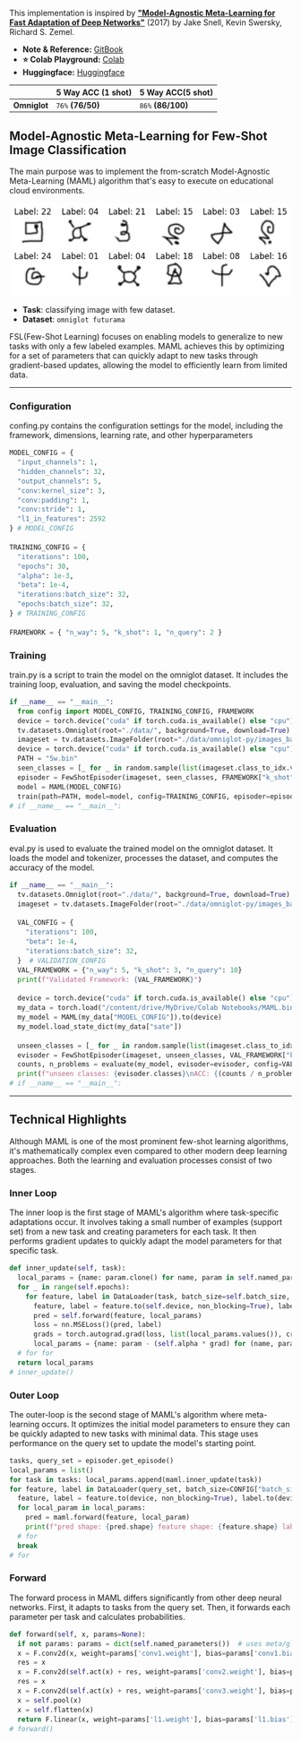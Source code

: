 This implementation is inspired by [**"Model-Agnostic Meta-Learning for Fast Adaptation of Deep Networks"**](https://arxiv.org/abs/1703.05175) (2017) by Jake Snell, Kevin Swersky, Richard S. Zemel.
* **Note & Reference:** [GitBook](https://lif31up.gitbook.io/lif31up/few-shot-learning/model-agnostic-meta-learning-for-fast-adaptation-of-deep-networks)
* **⭐ Colab Playground:** [Colab](https://colab.research.google.com/drive/1ZmtP8rMZsSN_yA6tz3IKQU0ECXeAI018?usp=sharing)
* **Huggingface:** [Huggingface](https://huggingface.co/lif31up/model-agnostic-meta-learning)

|            | 5 Way ACC (1 shot) | 5 Way ACC(5 shot) |
|------------|-------------------|-------------------|
|**Omniglot**| `76%` **(76/50)** | `86%` **(86/100)** |

## Model-Agnostic Meta-Learning for Few-Shot Image Classification
The main purpose was to implement the from-scratch Model-Agnostic Meta-Learning (MAML) algorithm that's easy to execute on educational cloud environments.

![img_1.png](img_0.png)

* **Task**: classifying image with few dataset.
* **Dataset**: `omniglot futurama`

FSL(Few-Shot Learning) focuses on enabling models to generalize to new tasks with only a few labeled examples. 
MAML achieves this by optimizing for a set of parameters that can quickly adapt to new tasks through gradient-based updates, allowing the model to efficiently learn from limited data.

---
### Configuration
confing.py contains the configuration settings for the model, including the framework, dimensions, learning rate, and other hyperparameters

```python
MODEL_CONFIG = {
  "input_channels": 1,
  "hidden_channels": 32,
  "output_channels": 5,
  "conv:kernel_size": 3,
  "conv:padding": 1,
  "conv:stride": 1,
  "l1_in_features": 2592
} # MODEL_CONFIG

TRAINING_CONFIG = {
  "iterations": 100,
  "epochs": 30,
  "alpha": 1e-3,
  "beta": 1e-4,
  "iterations:batch_size": 32,
  "epochs:batch_size": 32,
} # TRAINING_CONFIG

FRAMEWORK = { "n_way": 5, "k_shot": 1, "n_query": 2 }
```
### Training
train.py is a script to train the model on the omniglot dataset. It includes the training loop, evaluation, and saving the model checkpoints.
```python
if __name__ == "__main__":
  from config import MODEL_CONFIG, TRAINING_CONFIG, FRAMEWORK
  device = torch.device("cuda" if torch.cuda.is_available() else "cpu")
  tv.datasets.Omniglot(root="./data/", background=True, download=True)
  imageset = tv.datasets.ImageFolder(root="./data/omniglot-py/images_background/Futurama")
  device = torch.device("cuda" if torch.cuda.is_available() else "cpu")
  PATH = "5w.bin"
  seen_classes = [_ for _ in random.sample(list(imageset.class_to_idx.values()), FRAMEWORK["n_way"])]
  episoder = FewShotEpisoder(imageset, seen_classes, FRAMEWORK["k_shot"], FRAMEWORK["n_query"], transform)
  model = MAML(MODEL_CONFIG)
  train(path=PATH, model=model, config=TRAINING_CONFIG, episoder=episoder, device=device)
# if __name__ == "__main__":
```
### Evaluation
eval.py is used to evaluate the trained model on the omniglot dataset. It loads the model and tokenizer, processes the dataset, and computes the accuracy of the model.
```python
if __name__ == "__main__":
  tv.datasets.Omniglot(root="./data/", background=True, download=True)
  imageset = tv.datasets.ImageFolder(root="./data/omniglot-py/images_background/Futurama")

  VAL_CONFIG = {
    "iterations": 100,
    "beta": 1e-4,
    "iterations:batch_size": 32,
  }  # VALIDATION_CONFIG
  VAL_FRAMEWORK = {"n_way": 5, "k_shot": 3, "n_query": 10}
  print(f"Validated Framework: {VAL_FRAMEWORK}")

  device = torch.device("cuda" if torch.cuda.is_available() else "cpu")
  my_data = torch.load("/content/drive/MyDrive/Colab Notebooks/MAML.bin", map_location=device, weights_only=False)
  my_model = MAML(my_data["MODEL_CONFIG"]).to(device)
  my_model.load_state_dict(my_data["sate"])

  unseen_classes = [_ for _ in random.sample(list(imageset.class_to_idx.values()), my_data["FRAMEWORK"]["n_way"])]
  evisoder = FewShotEpisoder(imageset, unseen_classes, VAL_FRAMEWORK["k_shot"], VAL_FRAMEWORK["n_query"], transform, True)
  counts, n_problems = evaluate(my_model, evisoder=evisoder, config=VAL_CONFIG, device=device, logging=True)
  print(f"unseen classes: {evisoder.classes}\nACC: {(counts / n_problems):.2f}({counts}/{n_problems})")
# if __name__ == "__main__":
```
---
## Technical Highlights
Although MAML is one of the most prominent few-shot learning algorithms, it's mathematically complex even compared to other modern deep learning approaches. Both the learning and evaluation processes consist of two stages.

### Inner Loop
The inner loop is the first stage of MAML's algorithm where task-specific adaptations occur. It involves taking a small number of examples (support set) from a new task and creating parameters for each task. It then performs gradient updates to quickly adapt the model parameters for that specific task.

```python
def inner_update(self, task):
  local_params = {name: param.clone() for name, param in self.named_parameters()}
  for _ in range(self.epochs):
    for feature, label in DataLoader(task, batch_size=self.batch_size, shuffle=True, num_workers=4, pin_memory=True):
      feature, label = feature.to(self.device, non_blocking=True), label.to(self.device, non_blocking=True)
      pred = self.forward(feature, local_params)
      loss = nn.MSELoss()(pred, label)
      grads = torch.autograd.grad(loss, list(local_params.values()), create_graph=True)
      local_params = {name: param - (self.alpha * grad) for (name, param), grad in zip(local_params.items(), grads)}
  # for for
  return local_params
# inner_update()
```
### Outer Loop
The outer-loop is the second stage of MAML's algorithm where meta-learning occurs. It optimizes the initial model parameters to ensure they can be quickly adapted to new tasks with minimal data. This stage uses performance on the query set to update the model's starting point.

```python
tasks, query_set = episoder.get_episode()
local_params = list()
for task in tasks: local_params.append(maml.inner_update(task))
for feature, label in DataLoader(query_set, batch_size=CONFIG["batch_size"], shuffle=True, pin_memory=True, num_workers=4):
  feature, label = feature.to(device, non_blocking=True), label.to(device, non_blocking=True)
  for local_param in local_params:
    pred = maml.forward(feature, local_param)
    print(f"pred shape: {pred.shape} feature shape: {feature.shape} label shape: {label.shape}")
  # for
  break
# for
```

### Forward
The forward process in MAML differs significantly from other deep neural networks. First, it adapts to tasks from the query set. Then, it forwards each parameter per task and calculates probabilities.

```python
def forward(self, x, params=None):
  if not params: params = dict(self.named_parameters())  # uses meta/global params when local params not given
  x = F.conv2d(x, weight=params['conv1.weight'], bias=params['conv1.bias'], padding=self.config["conv:padding"], stride=self.config["conv:stride"])
  res = x
  x = F.conv2d(self.act(x) + res, weight=params['conv2.weight'], bias=params['conv2.bias'], padding=self.config["conv:padding"], stride=self.config["conv:stride"])
  res = x
  x = F.conv2d(self.act(x) + res, weight=params['conv3.weight'], bias=params['conv3.bias'], padding=self.config["conv:padding"], stride=self.config["conv:stride"])
  x = self.pool(x)
  x = self.flatten(x)
  return F.linear(x, weight=params['l1.weight'], bias=params['l1.bias'])
# forward()
```